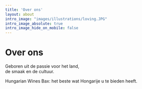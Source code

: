 ```yaml
---
title: 'Over ons'
layout: about
intro_image: "images/illustrations/loving.JPG"
intro_image_absolute: true
intro_image_hide_on_mobile: false
---
```

# Over ons

Geboren uit de passie voor het land,   
de smaak en de cultuur.  





Hungarian Wines Bax: het beste wat Hongarije u te bieden heeft.
